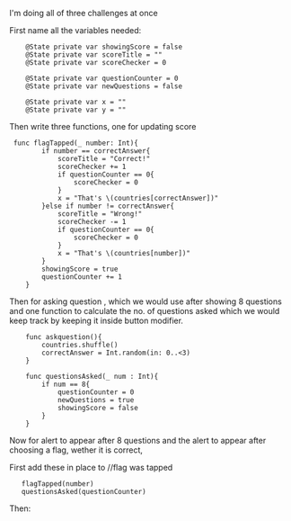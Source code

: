 I'm doing all of three challenges at once


First name all the variables needed: 
```
    @State private var showingScore = false
    @State private var scoreTitle = ""
    @State private var scoreChecker = 0

    @State private var questionCounter = 0
    @State private var newQuestions = false

    @State private var x = ""
    @State private var y = ""

```

Then write three functions, one for updating score 
```
 func flagTapped(_ number: Int){
        if number == correctAnswer{
            scoreTitle = "Correct!"
            scoreChecker += 1
            if questionCounter == 0{
                scoreChecker = 0
            }
            x = "That's \(countries[correctAnswer])"
        }else if number != correctAnswer{
            scoreTitle = "Wrong!"
            scoreChecker -= 1
            if questionCounter == 0{
                scoreChecker = 0
            }
            x = "That's \(countries[number])"
        }
        showingScore = true
        questionCounter += 1
    }
```

Then for asking question , which we would use after showing 8 questions and one function to calculate the no. of questions asked which we would keep track by keeping it inside button modifier.

```
    func askquestion(){
        countries.shuffle()
        correctAnswer = Int.random(in: 0..<3)
    }
    
    func questionsAsked(_ num : Int){
        if num == 8{
            questionCounter = 0
            newQuestions = true
            showingScore = false
        }
    }
```

Now for alert to appear after 8 questions and the alert to appear after choosing a flag, wether it is correct,

First add these in place to //flag was tapped
```
   flagTapped(number)
   questionsAsked(questionCounter)
```

Then:


